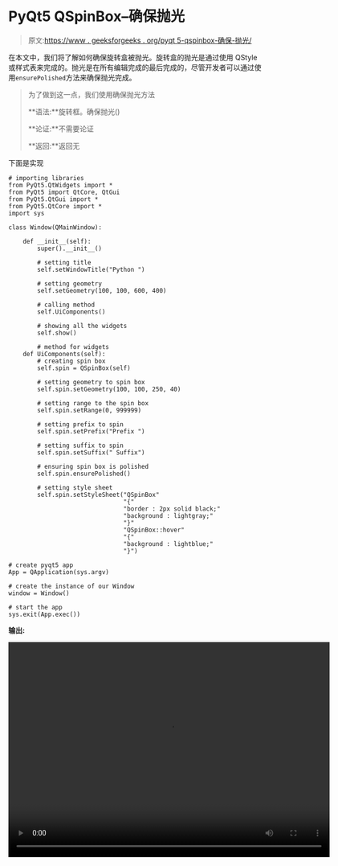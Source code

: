 # PyQt5 QSpinBox–确保抛光

> 原文:[https://www . geeksforgeeks . org/pyqt 5-qspinbox-确保-抛光/](https://www.geeksforgeeks.org/pyqt5-qspinbox-ensuring-polished/)

在本文中，我们将了解如何确保旋转盒被抛光。旋转盒的抛光是通过使用 QStyle 或样式表来完成的。抛光是在所有编辑完成的最后完成的，尽管开发者可以通过使用`ensurePolished`方法来确保抛光完成。

> 为了做到这一点，我们使用确保抛光方法
> 
> **语法:**旋转框。确保抛光()
> 
> **论证:**不需要论证
> 
> **返回:**返回无

下面是实现

```
# importing libraries
from PyQt5.QtWidgets import * 
from PyQt5 import QtCore, QtGui
from PyQt5.QtGui import * 
from PyQt5.QtCore import * 
import sys

class Window(QMainWindow):

    def __init__(self):
        super().__init__()

        # setting title
        self.setWindowTitle("Python ")

        # setting geometry
        self.setGeometry(100, 100, 600, 400)

        # calling method
        self.UiComponents()

        # showing all the widgets
        self.show()

        # method for widgets
    def UiComponents(self):
        # creating spin box
        self.spin = QSpinBox(self)

        # setting geometry to spin box
        self.spin.setGeometry(100, 100, 250, 40)

        # setting range to the spin box
        self.spin.setRange(0, 999999)

        # setting prefix to spin
        self.spin.setPrefix("Prefix ")

        # setting suffix to spin
        self.spin.setSuffix(" Suffix")

        # ensuring spin box is polished
        self.spin.ensurePolished()

        # setting style sheet
        self.spin.setStyleSheet("QSpinBox"
                                "{"
                                "border : 2px solid black;"
                                "background : lightgray;"
                                "}"
                                "QSpinBox::hover"
                                "{"
                                "background : lightblue;"
                                "}")

# create pyqt5 app
App = QApplication(sys.argv)

# create the instance of our Window
window = Window()

# start the app
sys.exit(App.exec())
```

**输出:**

<video class="wp-video-shortcode" id="video-414123-1" width="640" height="428" preload="metadata" controls=""><source type="video/mp4" src="https://media.geeksforgeeks.org/wp-content/uploads/20200518001403/Python-2020-05-18-00-13-35.mp4?_=1">[https://media.geeksforgeeks.org/wp-content/uploads/20200518001403/Python-2020-05-18-00-13-35.mp4](https://media.geeksforgeeks.org/wp-content/uploads/20200518001403/Python-2020-05-18-00-13-35.mp4)</video>
